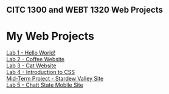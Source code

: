 ## CITC 1300 and WEBT 1320 Web Projects

<h1>My Web Projects</h1>
<a href="Lab 1/index.html"> Lab 1 - Hello World!</a><br>
<a href="Lab 2/index.html"> Lab 2 - Coffee Website</a><br>
<a href="Lab 3/index.html"> Lab 3 - Cat Website</a><br>
<a href="Lab 4/index.html"> Lab 4 - Introduction to CSS</a><br>
<a href="Mid-Term/index.html"> Mid-Term Project - Stardew Valley Site</a><br>
<a href="Lab 5/index.html"> Lab 5 - Chatt State Mobile Site</a><br>